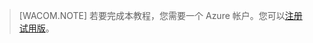 ﻿
> [WACOM.NOTE]
> 若要完成本教程，您需要一个 Azure 帐户。您可以<a href="/pricing/1rmb-trial/" target="_blank">注册试用版</a>。
<!--HONumber=41-->
